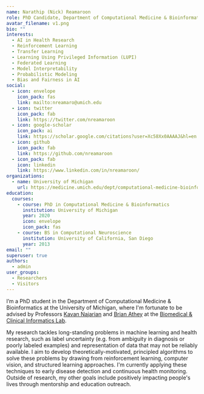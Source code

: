 ```yaml
---
name: Narathip (Nick) Reamaroon
role: PhD Candidate, Department of Computational Medicine & Bioinformatics
avatar_filename: v1.png
bio: ""
interests:
  - AI in Health Research
  - Reinforcement Learning
  - Transfer Learning
  - Learning Using Privileged Information (LUPI)
  - Federated Learning
  - Model Interpretability
  - Probabilistic Modeling
  - Bias and Fairness in AI
social:
  - icon: envelope
    icon_pack: fas
    link: mailto:nreamaro@umich.edu
  - icon: twitter
    icon_pack: fab
    link: https://twitter.com/nreamaroon
  - icon: google-scholar
    icon_pack: ai
    link: https://scholar.google.com/citations?user=Xc58Xx0AAAAJ&hl=en
  - icon: github
    icon_pack: fab
    link: https://github.com/nreamaroon
  - icon_pack: fab
    icon: linkedin
    link: https://www.linkedin.com/in/nreamaroon/
organizations:
  - name: University of Michigan
    url: https://medicine.umich.edu/dept/computational-medicine-bioinformatics
education:
  courses:
    - course: PhD in Computational Medicine & Bioinformatics
      institution: University of Michigan
      year: 2020
      icon: envelope
      icon_pack: fas
    - course: BS in Computational Neuroscience
      institution: University of California, San Diego
      year: 2013
email: ""
superuser: true
authors:
  - admin
user_groups:
  - Researchers
  - Visitors
---
```

I’m a PhD student in the Department of Computational Medicine & Bioinformatics at the University of Michigan, where I'm fortunate to be advised by Professors [Kavan Najarian](https://medicine.umich.edu/dept/dcmb/kayvan-najarian-phd) and [Brian Athey](https://medicine.umich.edu/dept/dcmb/brian-d-athey-phd) at the [Biomedical & Clinical Informatics Lab](http://najarianlab.ccmb.med.umich.edu). 

My research tackles long-standing problems in machine learning and health research, such as label uncertainty (e.g. from ambiguity in diagnosis or poorly labeled examples) and representation of data that may not be reliably available. I aim to develop theoretically-motivated, principled algorithms to solve these problems by drawing from reinforcement learning, computer vision, and structured learning approaches. I'm currently applying these techniques to early disease detection and continuous health monitoring. Outside of research, my other goals include positively impacting people's lives through mentorship and education outreach. 